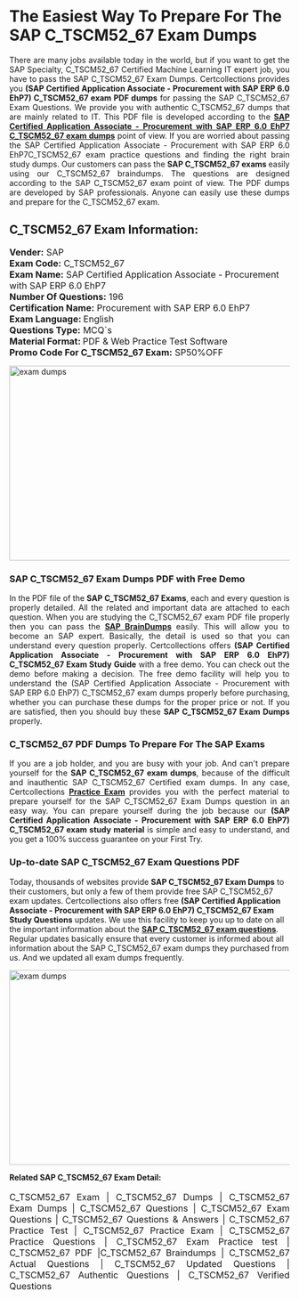 <h1>The Easiest Way To Prepare For The SAP C_TSCM52_67 Exam Dumps</h1> <p style="text-align:justify">There are many jobs available today in the world, but if you want to get the SAP Specialty, C_TSCM52_67 Certified Machine Learning IT expert job, you have to pass the SAP C_TSCM52_67 Exam Dumps. Certcollections provides you <strong>(SAP Certified Application Associate - Procurement with SAP ERP 6.0 EhP7) C_TSCM52_67 exam PDF dumps</strong> for passing the SAP C_TSCM52_67 Exam Questions. We provide you with authentic C_TSCM52_67 dumps that are mainly related to IT. This PDF file is developed according to the <a href="https://www.certsofficial.com/sap/c_tscm52_67-questions"><strong>SAP Certified Application Associate - Procurement with SAP ERP 6.0 EhP7 C_TSCM52_67 exam dumps</strong></a> point of view. If you are worried about passing the SAP Certified Application Associate - Procurement with SAP ERP 6.0 EhP7C_TSCM52_67 exam practice questions and finding the right brain study dumps. Our customers can pass the <strong>SAP C_TSCM52_67 exams </strong>easily using our C_TSCM52_67 braindumps. The questions are designed according to the SAP C_TSCM52_67 exam point of view. The PDF dumps are developed by SAP professionals. Anyone can easily use these dumps and prepare for the C_TSCM52_67 exam.</p> <h2><strong>C_TSCM52_67 Exam Information:</strong></h2> <p><span style="font-size:16px"><strong>Vender:</strong> SAP<br /> <strong>Exam Code:</strong> C_TSCM52_67<br /> <strong>Exam Name:</strong> SAP Certified Application Associate - Procurement with SAP ERP 6.0 EhP7<br /> <strong>Number Of Questions:</strong> 196<br /> <strong>Certification Name:</strong> Procurement with SAP ERP 6.0 EhP7<br /> <strong>Exam Language: </strong>English<br /> <strong>Questions Type:</strong> MCQ`s<br /> <strong>Material Format: </strong>PDF & Web Practice Test Software<br /> <strong>Promo Code For C_TSCM52_67 Exam:</strong> SP50%OFF</span></p> <p><a href="https://www.certsofficial.com/sap/c_tscm52_67-questions" rel="no-follow"><img alt="exam dumps" src="https://www.certcollections.com/uploads/content/certsofficial.jpg" style="height:350px; width:750px" /></a></p> <h3><strong>SAP C_TSCM52_67 Exam Dumps PDF with Free Demo</strong></h3> <p style="text-align:justify">In the PDF file of the <strong>SAP C_TSCM52_67 Exams</strong>, each and every question is properly detailed. All the related and important data are attached to each question. When you are studying the C_TSCM52_67 exam PDF file properly then you can pass the <a href="https://www.certsofficial.com/sap-dumps"><strong>SAP BrainDumps</strong></a> easily. This will allow you to become an SAP expert. Basically, the detail is used so that you can understand every question properly. Certcollections offers <strong>(SAP Certified Application Associate - Procurement with SAP ERP 6.0 EhP7) C_TSCM52_67 Exam Study Guide</strong> with a free demo. You can check out the demo before making a decision. The free demo facility will help you to understand the (SAP Certified Application Associate - Procurement with SAP ERP 6.0 EhP7) C_TSCM52_67 exam dumps properly before purchasing, whether you can purchase these dumps for the proper price or not. If you are satisfied, then you should buy these <strong>SAP C_TSCM52_67 Exam Dumps</strong> properly.</p> <h3><strong>C_TSCM52_67 PDF Dumps To Prepare For The SAP Exams</strong></h3> <p style="text-align:justify">If you are a job holder, and you are busy with your job. And can't prepare yourself for the <strong>SAP C_TSCM52_67 exam dumps</strong>, because of the difficult and inauthentic SAP C_TSCM52_67 Certified exam dumps. In any case, Certcollections <strong><a href="https://www.certsofficial.com/">Practice Exam</a></strong> provides you with the perfect material to prepare yourself for the SAP C_TSCM52_67 Exam Dumps question in an easy way. You can prepare yourself during the job because our <strong>(SAP Certified Application Associate - Procurement with SAP ERP 6.0 EhP7) C_TSCM52_67 exam study material</strong> is simple and easy to understand, and you get a 100% success guarantee on your First Try.</p> <h3><strong>Up-to-date SAP C_TSCM52_67 Exam Questions PDF</strong></h3> <p>Today, thousands of websites provide <strong>SAP C_TSCM52_67 Exam Dumps</strong> to their customers, but only a few of them provide free SAP C_TSCM52_67 exam updates. Certcollections also offers free <strong>(SAP Certified Application Associate - Procurement with SAP ERP 6.0 EhP7) C_TSCM52_67 Exam Study Questions</strong> updates. We use this facility to keep you up to date on all the important information about the <a href="https://www.certsofficial.com/sap/c_tscm52_67-questions"><strong>SAP C_TSCM52_67 exam questions</strong></a>. Regular updates basically ensure that every customer is informed about all information about the SAP C_TSCM52_67 exam dumps they purchased from us. And we updated all exam dumps frequently.</p> <p><a href="https://www.certsofficial.com/sap/c_tscm52_67-questions"><img alt="exam dumps " src="https://www.certcollections.com/uploads/content/certsofficial2.jpg" style="height:350px; width:750px" /></a></p> <p style="text-align:justify"><span style="font-size:14px"><strong>Related SAP C_TSCM52_67 Exam Detail:</strong></span><br /> <br /> <span style="font-size:16px">C_TSCM52_67 Exam | C_TSCM52_67 Dumps | C_TSCM52_67 Exam Dumps | C_TSCM52_67 Questions | C_TSCM52_67 Exam Questions | C_TSCM52_67 Questions & Answers | C_TSCM52_67 Practice Test | C_TSCM52_67 Practice Exam | C_TSCM52_67 Practice Questions | C_TSCM52_67 Exam Practice test | C_TSCM52_67 PDF |C_TSCM52_67 Braindumps | C_TSCM52_67 Actual Questions | C_TSCM52_67 Updated Questions | C_TSCM52_67 Authentic Questions | C_TSCM52_67 Verified Questions</span></p>
